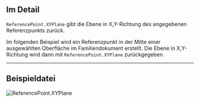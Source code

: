 ## Im Detail
`ReferencePoint.XYPlane` gibt die Ebene in X,Y-Richtung des angegebenen Referenzpunkts zurück.

Im folgenden Beispiel wird ein Referenzpunkt in der Mitte einer ausgewählten Oberfläche im Familiendokument erstellt. Die Ebene in X,Y-Richtung wird dann mit `ReferencePoint.XYPlane` zurückgegeben.


___
## Beispieldatei

![ReferencePoint.XYPlane](./Revit.Elements.ReferencePoint.XYPlane_img.jpg)
